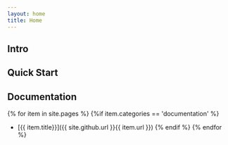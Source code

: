 ```yaml
---
layout: home
title: Home
---
```


## Intro

## Quick Start

## Documentation 
  {% for item in site.pages %}
{%if item.categories == 'documentation' %}
- [{{ item.title}}]({{ site.github.url }}{{ item.url }})
{% endif %}
  {% endfor %}